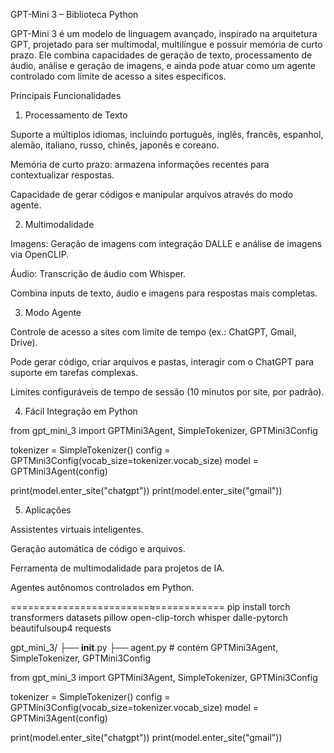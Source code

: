 GPT-Mini 3 – Biblioteca Python

GPT-Mini 3 é um modelo de linguagem avançado, inspirado na arquitetura GPT, projetado para ser multimodal, multilíngue e possuir memória de curto prazo. Ele combina capacidades de geração de texto, processamento de áudio, análise e geração de imagens, e ainda pode atuar como um agente controlado com limite de acesso a sites específicos.

Principais Funcionalidades

1. Processamento de Texto

Suporte a múltiplos idiomas, incluindo português, inglês, francês, espanhol, alemão, italiano, russo, chinês, japonês e coreano.

Memória de curto prazo: armazena informações recentes para contextualizar respostas.

Capacidade de gerar códigos e manipular arquivos através do modo agente.


2. Multimodalidade

Imagens: Geração de imagens com integração DALLE e análise de imagens via OpenCLIP.

Áudio: Transcrição de áudio com Whisper.

Combina inputs de texto, áudio e imagens para respostas mais completas.


3. Modo Agente

Controle de acesso a sites com limite de tempo (ex.: ChatGPT, Gmail, Drive).

Pode gerar código, criar arquivos e pastas, interagir com o ChatGPT para suporte em tarefas complexas.

Limites configuráveis de tempo de sessão (10 minutos por site, por padrão).


4. Fácil Integração em Python

from gpt_mini_3 import GPTMini3Agent, SimpleTokenizer, GPTMini3Config

tokenizer = SimpleTokenizer()
config = GPTMini3Config(vocab_size=tokenizer.vocab_size)
model = GPTMini3Agent(config)

print(model.enter_site("chatgpt"))
print(model.enter_site("gmail"))

5. Aplicações

Assistentes virtuais inteligentes.

Geração automática de código e arquivos.

Ferramenta de multimodalidade para projetos de IA.

Agentes autônomos controlados em Python.


========================≈============
pip install torch transformers datasets pillow open-clip-torch whisper dalle-pytorch beautifulsoup4 requests


gpt_mini_3/
├── __init__.py
├── agent.py         # contém GPTMini3Agent, SimpleTokenizer, GPTMini3Config

from gpt_mini_3 import GPTMini3Agent, SimpleTokenizer, GPTMini3Config

tokenizer = SimpleTokenizer()
config = GPTMini3Config(vocab_size=tokenizer.vocab_size)
model = GPTMini3Agent(config)

print(model.enter_site("chatgpt"))
print(model.enter_site("gmail"))
